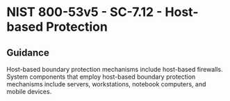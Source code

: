 # NIST 800-53v5 - SC-7.12 - Host-based Protection
## Guidance
Host-based boundary protection mechanisms include host-based firewalls. System components that employ host-based boundary protection mechanisms include servers, workstations, notebook computers, and mobile devices.